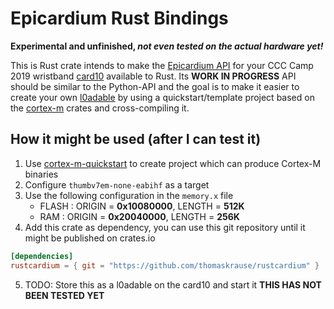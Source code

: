 # Epicardium Rust Bindings

**Experimental and unfinished, _not even tested on the actual hardware yet!_**

This is Rust crate intends to make the [Epicardium API](https://firmware.card10.badge.events.ccc.de/epicardium/overview.html) for your CCC Camp 2019 wristband [card10](https://git.card10.badge.events.ccc.de/card10) available to Rust.
Its **WORK IN PROGRESS** API should be similar to the Python-API and the goal is to make it easier to create your own [l0adable](https://firmware.card10.badge.events.ccc.de/overview.html#l0dables) by using a quickstart/template project based on the [cortex-m](https://github.com/rust-embedded/cortex-m) crates and cross-compiling it.

## How it might be used (after I can test it)

1. Use [cortex-m-quickstart](https://github.com/rust-embedded/cortex-m-quickstart) to create project which can produce Cortex-M binaries
2. Configure `thumbv7em-none-eabihf` as a target
3. Use the following configuration in the `memory.x` file
    - FLASH : ORIGIN = **0x10080000**, LENGTH = **512K**
    - RAM : ORIGIN = **0x20040000**, LENGTH = **256K**
4. Add this crate as dependency, you can use this git repository until it might be published on crates.io
```toml
[dependencies]
rustcardium = { git = "https://github.com/thomaskrause/rustcardium" }
```
5. TODO: Store this as a l0adable on the card10 and start it
**THIS HAS NOT BEEN TESTED YET**